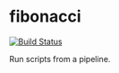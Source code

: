 # fibonacci

[![Build Status](http://16.171.179.15/buildStatus/icon?job=fibonacci)](http://ec2-16-171-179-15.eu-north-1.compute.amazonaws.com/job/fibonacci/)

Run scripts from a pipeline.
